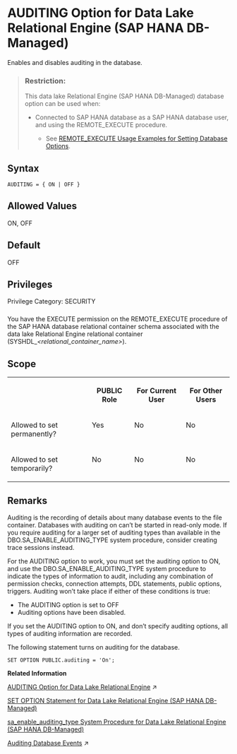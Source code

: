 <!-- loio05093562ca224fc2a9bbd3d9d587362c -->

# AUDITING Option for Data Lake Relational Engine \(SAP HANA DB-Managed\)

Enables and disables auditing in the database.



> ### Restriction:  
> This data lake Relational Engine \(SAP HANA DB-Managed\) database option can be used when:
> 
> -   Connected to SAP HANA database as a SAP HANA database user, and using the REMOTE\_EXECUTE procedure.
> 
>     -   See [REMOTE\_EXECUTE Usage Examples for Setting Database Options](remote-execute-usage-examples-for-setting-database-options-0023bea.md).



<a name="loio05093562ca224fc2a9bbd3d9d587362c__section_h5n_ppy_brb"/>

## Syntax

```
AUDITING = { ON | OFF }
```



<a name="loio05093562ca224fc2a9bbd3d9d587362c__section_op2_23y_brb"/>

## Allowed Values

ON, OFF



<a name="loio05093562ca224fc2a9bbd3d9d587362c__section_l5r_23y_brb"/>

## Default

OFF



<a name="loio05093562ca224fc2a9bbd3d9d587362c__section_f2n_1xv_cxb"/>

## Privileges

Privilege Category: SECURITY



### 

You have the EXECUTE permission on the REMOTE\_EXECUTE procedure of the SAP HANA database relational container schema associated with the data lake Relational Engine relational container \(SYSHDL\_*<relational\_container\_name\>*\).



<a name="loio05093562ca224fc2a9bbd3d9d587362c__section_u15_zmb_dxb"/>

## Scope


<table>
<tr>
<th valign="top">

 



</th>
<th valign="top">

PUBLIC Role



</th>
<th valign="top">

For Current User



</th>
<th valign="top">

For Other Users



</th>
</tr>
<tr>
<td valign="top">

Allowed to set permanently?



</td>
<td valign="top">

Yes



</td>
<td valign="top">

No



</td>
<td valign="top">

No



</td>
</tr>
<tr>
<td valign="top">

Allowed to set temporarily?



</td>
<td valign="top">

No



</td>
<td valign="top">

No



</td>
<td valign="top">

No



</td>
</tr>
</table>



<a name="loio05093562ca224fc2a9bbd3d9d587362c__section_a2b_33y_brb"/>

## Remarks

Auditing is the recording of details about many database events to the file container. Databases with auditing on can’t be started in read-only mode. If you require auditing for a larger set of auditing types than available in the DBO.SA\_ENABLE\_AUDITING\_TYPE system procedure, consider creating trace sessions instead.

For the AUDITING option to work, you must set the auditing option to ON, and use the DBO.SA\_ENABLE\_AUDITING\_TYPE system procedure to indicate the types of information to audit, including any combination of permission checks, connection attempts, DDL statements, public options, triggers. Auditing won’t take place if either of these conditions is true:

-   The AUDITING option is set to OFF
-   Auditing options have been disabled.

If you set the AUDITING option to ON, and don’t specify auditing options, all types of auditing information are recorded.



The following statement turns on auditing for the database.

```
SET OPTION PUBLIC.auditing = 'On';
```

**Related Information**  


[AUDITING Option for Data Lake Relational Engine](https://help.sap.com/viewer/19b3964099384f178ad08f2d348232a9/2023_1_QRC/en-US/812cc49c6ce21014a5f195897313e166.html "Enables and disables auditing in the database.") :arrow_upper_right:

[SET OPTION Statement for Data Lake Relational Engine \(SAP HANA DB-Managed\)](../030-sql-statements/set-option-statement-for-data-lake-relational-engine-sap-hana-db-managed-84a37a4.md "Changes options that affect the behavior of the database and its compatibility with Transact-SQL. Setting the value of an option can change the behavior for all users or an individual user, in either a temporary or permanent scope.")

[sa\_enable\_auditing\_type System Procedure for Data Lake Relational Engine \(SAP HANA DB-Managed\)](../060-system-procedures/sa-enable-auditing-type-system-procedure-for-data-lake-relational-engine-sap-hana-db-mana-7bde72c.md "Specifies which events to include in auditing.")

[Auditing Database Events](https://help.sap.com/viewer/a89a0a8384f21015b1e7adbeca456f73/2023_1_QRC/en-US/4c20fb59d0e848e09ffb191c9d2c0b16.html "Auditing tracks all of the activity performed on a data lake Relational Engine database.") :arrow_upper_right:

